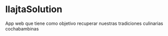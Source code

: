 # llajtaSolution
App web que tiene como objetivo recuperar nuestras tradiciones culinarias cochabambinas
